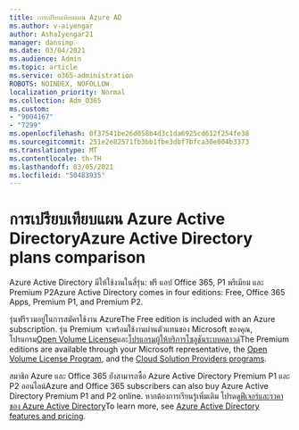 ```yaml
---
title: การเปรียบเทียบแผน Azure AD
ms.author: v-aiyengar
author: AshaIyengar21
manager: dansimp
ms.date: 03/04/2021
ms.audience: Admin
ms.topic: article
ms.service: o365-administration
ROBOTS: NOINDEX, NOFOLLOW
localization_priority: Normal
ms.collection: Adm_O365
ms.custom:
- "9004167"
- "7299"
ms.openlocfilehash: 0f37541be26d058b4d3c1da6925cd612f254fe38
ms.sourcegitcommit: 251e2e82571fb3bb1fbe3dbf7bfca30e004b3373
ms.translationtype: MT
ms.contentlocale: th-TH
ms.lasthandoff: 03/05/2021
ms.locfileid: "50483935"
---
```

# <a name="azure-active-directory-plans-comparison"></a><span data-ttu-id="df8ff-102">การเปรียบเทียบแผน Azure Active Directory</span><span class="sxs-lookup"><span data-stu-id="df8ff-102">Azure Active Directory plans comparison</span></span>

<span data-ttu-id="df8ff-103">Azure Active Directory มีให้ใช้งานในสี่รุ่น: ฟรี แอป Office 365, P1 พรีเมียม และ Premium P2</span><span class="sxs-lookup"><span data-stu-id="df8ff-103">Azure Active Directory comes in four editions: Free, Office 365 Apps, Premium P1, and Premium P2.</span></span>

<span data-ttu-id="df8ff-104">รุ่นฟรีรวมอยู่ในการสมัครใช้งาน Azure</span><span class="sxs-lookup"><span data-stu-id="df8ff-104">The Free edition is included with an Azure subscription.</span></span> <span data-ttu-id="df8ff-105">รุ่น Premium จะพร้อมใช้งานผ่านตัวแทนของ Microsoft ของคุณ, โปรแกรม[Open Volume License](https://go.microsoft.com/fwlink/?linkid=2110873)และ[โปรแกรมผู้ให้บริการโซลูชันระบบคลาวด์](https://go.microsoft.com/fwlink/?LinkId=614968&clcid=0x409)</span><span class="sxs-lookup"><span data-stu-id="df8ff-105">The Premium editions are available through your Microsoft representative, the [Open Volume License Program](https://go.microsoft.com/fwlink/?linkid=2110873), and the [Cloud Solution Providers programs](https://go.microsoft.com/fwlink/?LinkId=614968&clcid=0x409).</span></span>

<span data-ttu-id="df8ff-106">สมาชิก Azure และ Office 365 ยังสามารถซื้อ Azure Active Directory Premium P1 และ P2 ออนไลน์</span><span class="sxs-lookup"><span data-stu-id="df8ff-106">Azure and Office 365 subscribers can also buy Azure Active Directory Premium P1 and P2 online.</span></span> <span data-ttu-id="df8ff-107">หากต้องการเรียนรู้เพิ่มเติม โปรดดู[ฟีเจอร์และราคาของ Azure Active Directory](https://go.microsoft.com/fwlink/?linkid=2081447)</span><span class="sxs-lookup"><span data-stu-id="df8ff-107">To learn more, see [Azure Active Directory features and pricing](https://go.microsoft.com/fwlink/?linkid=2081447).</span></span>
